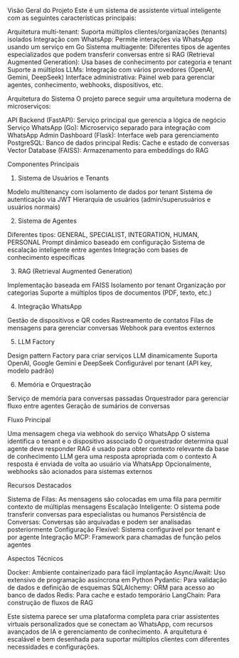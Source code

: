 Visão Geral do Projeto
Este é um sistema de assistente virtual inteligente com as seguintes características principais:

Arquitetura multi-tenant: Suporta múltiplos clientes/organizações (tenants) isolados
Integração com WhatsApp: Permite interações via WhatsApp usando um serviço em Go
Sistema multiagente: Diferentes tipos de agentes especializados que podem transferir conversas entre si
RAG (Retrieval Augmented Generation): Usa bases de conhecimento por categoria e tenant
Suporte a múltiplos LLMs: Integração com vários provedores (OpenAI, Gemini, DeepSeek)
Interface administrativa: Painel web para gerenciar agentes, conhecimento, webhooks, dispositivos, etc.

Arquitetura do Sistema
O projeto parece seguir uma arquitetura moderna de microserviços:

API Backend (FastAPI): Serviço principal que gerencia a lógica de negócio
Serviço WhatsApp (Go): Microserviço separado para integração com WhatsApp
Admin Dashboard (Flask): Interface web para gerenciamento
PostgreSQL: Banco de dados principal
Redis: Cache e estado de conversas
Vector Database (FAISS): Armazenamento para embeddings do RAG

Componentes Principais
1. Sistema de Usuários e Tenants

Modelo multitenancy com isolamento de dados por tenant
Sistema de autenticação via JWT
Hierarquia de usuários (admin/superusuários e usuários normais)

2. Sistema de Agentes

Diferentes tipos: GENERAL, SPECIALIST, INTEGRATION, HUMAN, PERSONAL
Prompt dinâmico baseado em configuração
Sistema de escalação inteligente entre agentes
Integração com bases de conhecimento específicas

3. RAG (Retrieval Augmented Generation)

Implementação baseada em FAISS
Isolamento por tenant
Organização por categorias
Suporte a múltiplos tipos de documentos (PDF, texto, etc.)

4. Integração WhatsApp

Gestão de dispositivos e QR codes
Rastreamento de contatos
Filas de mensagens para gerenciar conversas
Webhook para eventos externos

5. LLM Factory

Design pattern Factory para criar serviços LLM dinamicamente
Suporta OpenAI, Google Gemini e DeepSeek
Configurável por tenant (API key, modelo padrão)

6. Memória e Orquestração

Serviço de memória para conversas passadas
Orquestrador para gerenciar fluxo entre agentes
Geração de sumários de conversas

Fluxo Principal

Uma mensagem chega via webhook do serviço WhatsApp
O sistema identifica o tenant e o dispositivo associado
O orquestrador determina qual agente deve responder
RAG é usado para obter contexto relevante da base de conhecimento
LLM gera uma resposta apropriada com o contexto
A resposta é enviada de volta ao usuário via WhatsApp
Opcionalmente, webhooks são acionados para sistemas externos

Recursos Destacados

Sistema de Filas: As mensagens são colocadas em uma fila para permitir contexto de múltiplas mensagens
Escalação Inteligente: O sistema pode transferir conversas para especialistas ou humanos
Persistência de Conversas: Conversas são arquivadas e podem ser analisadas posteriormente
Configuração Flexível: Sistema configurável por tenant e por agente
Integração MCP: Framework para chamadas de função pelos agentes

Aspectos Técnicos

Docker: Ambiente containerizado para fácil implantação
Async/Await: Uso extensivo de programação assíncrona em Python
Pydantic: Para validação de dados e definição de esquemas
SQLAlchemy: ORM para acesso ao banco de dados
Redis: Para cache e estado temporário
LangChain: Para construção de fluxos de RAG

Este sistema parece ser uma plataforma completa para criar assistentes virtuais personalizados que se conectam ao WhatsApp, com recursos avançados de IA e gerenciamento de conhecimento. A arquitetura é escalável e bem desenhada para suportar múltiplos clientes com diferentes necessidades e configurações.